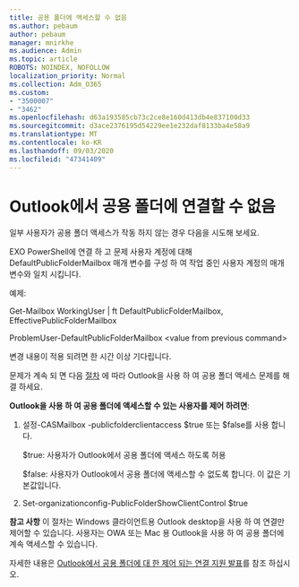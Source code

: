 ```yaml
---
title: 공용 폴더에 액세스할 수 없음
ms.author: pebaum
author: pebaum
manager: mnirkhe
ms.audience: Admin
ms.topic: article
ROBOTS: NOINDEX, NOFOLLOW
localization_priority: Normal
ms.collection: Adm_O365
ms.custom:
- "3500007"
- "3462"
ms.openlocfilehash: d63a193585cb73c2ce8e160d413db4e837100d33
ms.sourcegitcommit: d3ace2376195d54229ee1e232daf8133ba4e58a9
ms.translationtype: MT
ms.contentlocale: ko-KR
ms.lasthandoff: 09/03/2020
ms.locfileid: "47341409"
---
```

# <a name="outlook-cannot-connect-to-public-folders"></a>Outlook에서 공용 폴더에 연결할 수 없음

일부 사용자가 공용 폴더 액세스가 작동 하지 않는 경우 다음을 시도해 보세요.

EXO PowerShell에 연결 하 고 문제 사용자 계정에 대해 DefaultPublicFolderMailbox 매개 변수를 구성 하 여 작업 중인 사용자 계정의 매개 변수와 일치 시킵니다.

예제:

Get-Mailbox WorkingUser | ft DefaultPublicFolderMailbox, EffectivePublicFolderMailbox

ProblemUser-DefaultPublicFolderMailbox \<value from previous command>

변경 내용이 적용 되려면 한 시간 이상 기다립니다.

문제가 계속 되 면 다음 [절차](https://aka.ms/pfcte) 에 따라 Outlook을 사용 하 여 공용 폴더 액세스 문제를 해결 하세요.
 
**Outlook을 사용 하 여 공용 폴더에 액세스할 수 있는 사용자를 제어 하려면**:

1.  설정-CASMailbox <mailboxname> -publicfolderclientaccess $true 또는 $false를 사용 합니다.  
      
    $true: 사용자가 Outlook에서 공용 폴더에 액세스 하도록 허용  
      
    $false: 사용자가 Outlook에서 공용 폴더에 액세스할 수 없도록 합니다. 이 값은 기본값입니다.  
        
2.  Set-organizationconfig-PublicFolderShowClientControl $true   
      
**참고 사항** 이 절차는 Windows 클라이언트용 Outlook desktop을 사용 하 여 연결만 제어할 수 있습니다. 사용자는 OWA 또는 Mac 용 Outlook을 사용 하 여 공용 폴더에 계속 액세스할 수 있습니다.
 
자세한 내용은 [Outlook에서 공용 폴더에 대 한 제어 되는 연결 지원 발표](https://aka.ms/controlpf)를 참조 하십시오.